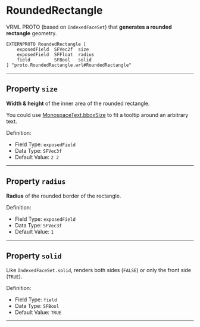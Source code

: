# RoundedRectangle

VRML PROTO (based on `IndexedFaceSet`) that **generates a rounded rectangle** geometry.

	EXTERNPROTO RoundedRectangle [
		exposedField  SFVec2f  size
		exposedField  SFFloat  radius
		field         SFBool   solid
	] "proto.RoundedRectangle.wrl#RoundedRectangle"


-------------------------------------------------------------------------------

## Property `size`

**Width & height** of the inner area of the rounded rectangle.

You could use [MonospaceText.bboxSize](https://github.com/wildpeaks/proto-monospacetext#event-bboxsize)
to fit a tooltip around an arbitrary text.

Definition:
 - Field Type: `exposedField`
 - Data Type: `SFVec3f`
 - Default Value: `2 2`


-------------------------------------------------------------------------------

## Property `radius`

**Radius** of the rounded border of the rectangle.

Definition:
 - Field Type: `exposedField`
 - Data Type: `SFVec3f`
 - Default Value: `1`


-------------------------------------------------------------------------------

## Property `solid`

Like `IndexedFaceSet.solid`, renders both sides (`FALSE`) or only the front side (`TRUE`).

Definition:
 - Field Type: `field`
 - Data Type: `SFBool`
 - Default Value: `TRUE`


-------------------------------------------------------------------------------

